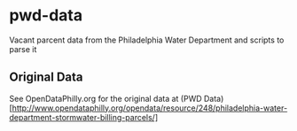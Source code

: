 pwd-data
========

Vacant parcent data from the Philadelphia Water Department and scripts to parse it

## Original Data

See OpenDataPhilly.org for the original data at (PWD Data)[http://www.opendataphilly.org/opendata/resource/248/philadelphia-water-department-stormwater-billing-parcels/]
